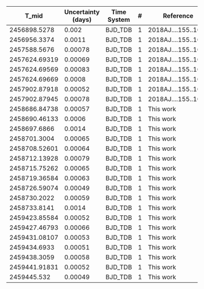 |T_mid|Uncertainty (days)           |Time System|#                                            |Reference                           |
|-----|-----------------------------|-----------|---------------------------------------------|------------------------------------|
|2456898.5278|0.002                        |BJD_TDB    |1                                            |2018AJ....155..100J                 |
|2456956.3374|0.0011                       |BJD_TDB    |1                                            |2018AJ....155..100J                 |
|2457588.5676|0.00078                      |BJD_TDB    |1                                            |2018AJ....155..100J                 |
|2457624.69319|0.00069                      |BJD_TDB    |1                                            |2018AJ....155..100J                 |
|2457624.69569|0.00083                      |BJD_TDB    |1                                            |2018AJ....155..100J                 |
|2457624.69669|0.0008                       |BJD_TDB    |1                                            |2018AJ....155..100J                 |
|2457902.87918|0.00052                      |BJD_TDB    |1                                            |2018AJ....155..100J                 |
|2457902.87945|0.00078                      |BJD_TDB    |1                                            |2018AJ....155..100J                 |
|2458686.84738|0.00057                      |BJD_TDB    |1                                            |This work                           |
|2458690.46133|0.0006                       |BJD_TDB    |1                                            |This work                           |
|2458697.6866|0.0014                       |BJD_TDB    |1                                            |This work                           |
|2458701.3004|0.00065                      |BJD_TDB    |1                                            |This work                           |
|2458708.52601|0.00064                      |BJD_TDB    |1                                            |This work                           |
|2458712.13928|0.00079                      |BJD_TDB    |1                                            |This work                           |
|2458715.75262|0.00065                      |BJD_TDB    |1                                            |This work                           |
|2458719.36584|0.00063                      |BJD_TDB    |1                                            |This work                           |
|2458726.59074|0.00049                      |BJD_TDB    |1                                            |This work                           |
|2458730.2022|0.00059                      |BJD_TDB    |1                                            |This work                           |
|2458733.8141|0.0014                       |BJD_TDB    |1                                            |This work                           |
|2459423.85584|0.00052                      |BJD_TDB    |1                                            |This work                           |
|2459427.46793|0.00066                      |BJD_TDB    |1                                            |This work                           |
|2459431.08107|0.00053                      |BJD_TDB    |1                                            |This work                           |
|2459434.6933|0.00051                      |BJD_TDB    |1                                            |This work                           |
|2459438.3059|0.00058                      |BJD_TDB    |1                                            |This work                           |
|2459441.91831|0.00052                      |BJD_TDB    |1                                            |This work                           |
|2459445.532|0.00049                      |BJD_TDB    |1                                            |This work                           |
